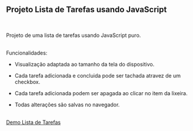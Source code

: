 ## Projeto Lista de Tarefas usando JavaScript
<br>

Projeto de uma lista de tarefas usando JavaScript puro.
<br><br>

Funcionalidades:

* Visualização adaptada ao tamanho da tela do dispositivo.

* Cada tarefa adicionada e concluida pode ser tachada atravez de um checkbox.

* Cada tarefa adicionada podem ser apagada ao clicar no item da lixeira.

* Todas alterações são salvas no navegador. 
<br><br>

[Demo Lista de Tarefas](https://rafael-pc.github.io/lista-de-tarefas/)
<br><br>
